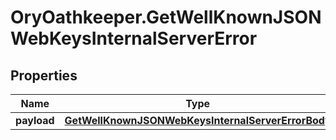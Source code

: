 # OryOathkeeper.GetWellKnownJSONWebKeysInternalServerError

## Properties
Name | Type | Description | Notes
------------ | ------------- | ------------- | -------------
**payload** | [**GetWellKnownJSONWebKeysInternalServerErrorBody**](GetWellKnownJSONWebKeysInternalServerErrorBody.md) |  | [optional] 


